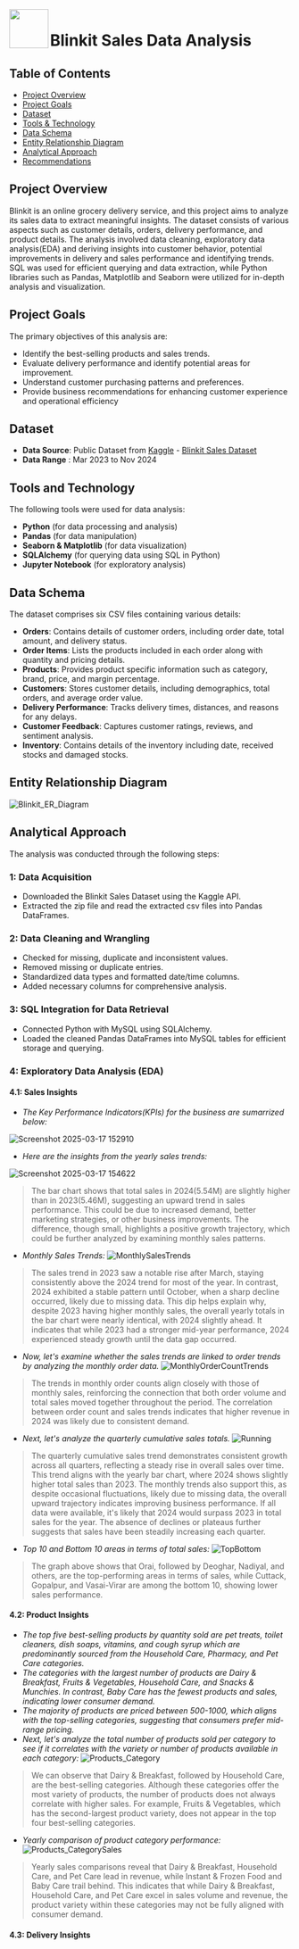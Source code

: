 
<img align="left" width = "70" src="https://cdn.pnggallery.com/wp-content/uploads/blinkit-logo-01.png"/>

# Blinkit Sales Data Analysis

## Table of Contents
- [Project Overview](#project-overview)
- [Project Goals](#project-goals)
- [Dataset](#dataset)
- [Tools & Technology](#tools-and-technology)
- [Data Schema](#data-schema)
- [Entity Relationship Diagram](#entity-relationship-diagram)
- [Analytical Approach](#analytical-approach)
- [Recommendations](#business-recommendations)

## Project Overview
Blinkit is an online grocery delivery service, and this project aims to analyze its sales data to extract meaningful insights. The dataset consists of various aspects such as customer details, orders, delivery performance, and product details. The analysis involved data cleaning, exploratory data analysis(EDA) and deriving insights into customer behavior, potential improvements in delivery and sales performance and identifying trends. SQL was used for efficient querying and data extraction, while Python libraries such as Pandas, Matplotlib and Seaborn were utilized for in-depth analysis and visualization.

## Project Goals
The primary objectives of this analysis are:

- Identify the best-selling products and sales trends.
- Evaluate delivery performance and identify potential areas for improvement.
- Understand customer purchasing patterns and preferences.
- Provide business recommendations for enhancing customer experience and operational efficiency

## Dataset
- **Data Source**: Public Dataset from <a href="https://www.kaggle.com/datasets/akxiit/blinkit-sales-dataset/data?select=blinkit_delivery_performance.csv">Kaggle</a>
           - <a href="https://github.com/PallaviSharma04/Blinkit_Data_Analysis_Python_MySQL/tree/main/Data%20Files">Blinkit Sales Dataset </a>
- **Data Range** : Mar 2023 to Nov 2024

## Tools and Technology
The following tools were used for data analysis:
- **Python** (for data processing and analysis)
- **Pandas** (for data manipulation)
- **Seaborn & Matplotlib** (for data visualization)
- **SQLAlchemy** (for querying data using SQL in Python)
- **Jupyter Notebook** (for exploratory analysis)

## Data Schema
The dataset comprises six CSV files containing various details:
- **Orders**: Contains details of customer orders, including order date, total amount, and delivery status.
- **Order Items**: Lists the products included in each order along with quantity and pricing details.
- **Products**: Provides product specific information such as category, brand, price, and margin percentage.
- **Customers**: Stores customer details, including demographics, total orders, and average order value.
- **Delivery Performance**: Tracks delivery times, distances, and reasons for any delays.
- **Customer Feedback**: Captures customer ratings, reviews, and sentiment analysis.
- **Inventory**: Contains details of the inventory including date, received stocks and damaged stocks.

## Entity Relationship Diagram
![Blinkit_ER_Diagram](https://github.com/user-attachments/assets/0d5a1823-a321-49c7-8636-842665eb2046)

## Analytical Approach
The analysis was conducted through the following steps:

### 1: Data Acquisition
- Downloaded the Blinkit Sales Dataset using the Kaggle API.
- Extracted the zip file and read the extracted csv files into Pandas DataFrames.

### 2: Data Cleaning and Wrangling
- Checked for missing, duplicate and inconsistent values.
- Removed missing or duplicate entries.
- Standardized data types and formatted date/time columns.
- Added necessary columns for comprehensive analysis.

### 3: SQL Integration for Data Retrieval
- Connected Python with MySQL using SQLAlchemy.
- Loaded the cleaned Pandas DataFrames into MySQL tables for efficient storage and querying.

### 4: Exploratory Data Analysis (EDA)

#### 4.1: Sales Insights
- *The Key Performance Indicators(KPIs) for the business are sumarrized below:*

![Screenshot 2025-03-17 152910](https://github.com/user-attachments/assets/d89d9b1f-6e4a-4d33-a633-af99199c7e2b)
- *Here are the insights from the yearly sales trends:*

![Screenshot 2025-03-17 154622](https://github.com/user-attachments/assets/a87b8e50-a0a3-4b03-9886-fb4b8a39a817)
> The bar chart shows that total sales in 2024(5.54M) are slightly higher than in 2023(5.46M), suggesting an upward trend in sales performance. This could be due to increased demand, better marketing strategies, or other business improvements. The difference, though small, highlights a positive growth trajectory, which could be further analyzed by examining monthly sales patterns. 

- *Monthly Sales Trends:*
![MonthlySalesTrends](https://github.com/user-attachments/assets/91907aa9-5e77-4d35-aee2-4ec54c128c48)
> The sales trend in 2023 saw a notable rise after March, staying consistently above the 2024 trend for most of the year. In contrast, 2024 exhibited a stable pattern until October, when a sharp decline occurred, likely due to missing data. This dip helps explain why, despite 2023 having higher monthly sales, the overall yearly totals in the bar chart were nearly identical, with 2024 slightly ahead. It indicates that while 2023 had a stronger mid-year performance, 2024 experienced steady growth until the data gap occurred.

- *Now, let's examine whether the sales trends are linked to order trends by analyzing the monthly order data.*
![MonthlyOrderCountTrends](https://github.com/user-attachments/assets/8686385c-a0bc-4924-9e65-8de03d379553)
> The trends in monthly order counts align closely with those of monthly sales, reinforcing the connection that both order volume and total sales moved together throughout the period. The correlation between order count and sales trends indicates that higher revenue in 2024 was likely due to consistent demand.

- *Next, let's analyze the quarterly cumulative sales totals.*
![Running](https://github.com/user-attachments/assets/ab57a724-16a1-41b1-b912-1038882e9ca1)
> The quarterly cumulative sales trend demonstrates consistent growth across all quarters, reflecting a steady rise in overall sales over time. This trend aligns with the yearly bar chart, where 2024 shows slightly higher total sales than 2023. The monthly trends also support this, as despite occasional fluctuations, likely due to missing data, the overall upward trajectory indicates improving business performance. If all data were available, it's likely that 2024 would surpass 2023 in total sales for the year. The absence of declines or plateaus further suggests that sales have been steadily increasing each quarter.

- *Top 10 and Bottom 10 areas in terms of total sales:*
![TopBottom](https://github.com/user-attachments/assets/5d5a52b7-fb0b-40b4-ba16-93604a4c4f07)
> The graph above shows that Orai, followed by Deoghar, Nadiyal, and others, are the top-performing areas in terms of sales, while Cuttack, Gopalpur, and Vasai-Virar are among the bottom 10, showing lower sales performance.

#### 4.2: Product Insights
- *The top five best-selling products by quantity sold are pet treats, toilet cleaners, dish soaps, vitamins, and cough syrup which are predominantly sourced from the Household Care, Pharmacy, and Pet Care categories.*
- *The categories with the largest number of products are Dairy & Breakfast, Fruits & Vegetables, Household Care, and Snacks & Munchies. In contrast, Baby Care has the fewest products and sales, indicating lower consumer demand.*
- *The majority of products are priced between 500-1000, which aligns with the top-selling categories, suggesting that consumers prefer mid-range pricing.*
- *Next, let's analyze the total number of products sold per category to see if it correlates with the variety or number of products available in each category:*
![Products_Category](https://github.com/user-attachments/assets/660ce45a-940a-40f8-8a4e-cf68ef26fd4b)
> We can observe that Dairy & Breakfast, followed by Household Care, are the best-selling categories. Although these categories offer the most variety of products, the number of products does not always correlate with higher sales. For example, Fruits & Vegetables, which has the second-largest product variety, does not appear in the top four best-selling categories.

- *Yearly comparison of product category performance:*
![Products_CategorySales](https://github.com/user-attachments/assets/adf648c0-3c5e-41bb-910d-77c7f35dfde7)
> Yearly sales comparisons reveal that Dairy & Breakfast, Household Care, and Pet Care lead in revenue, while Instant & Frozen Food and Baby Care trail behind. This indicates that while Dairy & Breakfast, Household Care, and Pet Care excel in sales volume and revenue, the product variety within these categories may not be fully aligned with consumer demand.

#### 4.3: Delivery Insights
